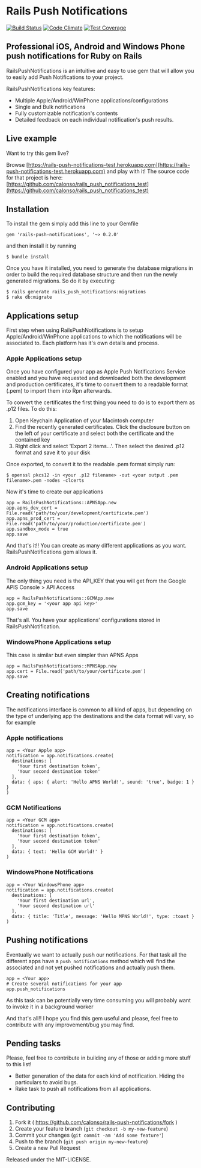 # Rails Push Notifications
[![Build Status](https://travis-ci.org/calonso/rails-push-notifications.svg)](https://travis-ci.org/calonso/rails-push-notifications) [![Code Climate](https://codeclimate.com/github/calonso/rails-push-notifications/badges/gpa.svg)](https://codeclimate.com/github/calonso/rails-push-notifications) [![Test Coverage](https://codeclimate.com/github/calonso/rails-push-notifications/badges/coverage.svg)](https://codeclimate.com/github/calonso/rails-push-notifications/coverage)
## Professional iOS, Android and Windows Phone push notifications for Ruby on Rails

RailsPushNotifications is an intuitive and easy to use gem that will allow you to easily add Push Notifications to your project.

RailsPushNotifications key features:

* Multiple Apple/Android/WinPhone applications/configurations
* Single and Bulk notifications
* Fully customizable notification's contents
* Detailed feedback on each individual notification's push results.

## Live example

Want to try this gem live?

Browse [https://rails-push-notifications-test.herokuapp.com](https://rails-push-notifications-test.herokuapp.com) and play with it!
The source code for that project is here: [https://github.com/calonso/rails_push_notifications_test](https://github.com/calonso/rails_push_notifications_test)

## Installation
To install the gem simply add this line to your Gemfile

    gem 'rails-push-notifications', '~> 0.2.0'

and then install it by running

    $ bundle install

Once you have it installed, you need to generate the database migrations in order to build the required database structure and then run the newly generated migrations. So do it by executing:

    $ rails generate rails_push_notifications:migrations
    $ rake db:migrate

## Applications setup

First step when using RailsPushNotifications is to setup Apple/Android/WinPhone applications to which the notifications will be associated to. Each platform has it's own details and process.

### Apple Applications setup

Once you have configured your app as Apple Push Notifications Service enabled and you have requested and downloaded both the development and production certificates, it's time to convert them to a readable format (.pem) to import them into Rpn afterwards.

To convert the certificates the first thing you need to do is to export them as .p12 files. To do this:

1. Open Keychain Application of your Macintosh computer
2. Find the recently generated certificates. Click the disclosure button on the left of your certificate and select both the certificate and the contained key
3. Right click and select 'Export 2 items...'. Then select the desired .p12 format and save it to your disk

Once exported, to convert it to the readable .pem format simply run:

    $ openssl pkcs12 -in <your .p12 filename> -out <your output .pem filename>.pem -nodes -clcerts

Now it's time to create our applications

    app = RailsPushNotifications::APNSApp.new
    app.apns_dev_cert = File.read('path/to/your/development/certificate.pem')
    app.apns_prod_cert = File.read('path/to/your/production/certificate.pem')
    app.sandbox_mode = true
    app.save

And that's it!! You can create as many different applications as you want. RailsPushNotifications gem allows it.

### Android Applications setup

The only thing you need is the API_KEY that you will get from the Google APIS Console > API Access

    app = RailsPushNotifications::GCMApp.new
    app.gcm_key = '<your app api key>'
    app.save

That's all. You have your applications' configurations stored in RailsPushNotification.

### WindowsPhone Applications setup

This case is similar but even simpler than APNS Apps

    app = RailsPushNotifications::MPNSApp.new
    app.cert = File.read('path/to/your/certificate.pem')
    app.save

## Creating notifications

The notifications interface is common to all kind of apps, but depending on the type of underlying app
the destinations and the data format will vary, so for example

### Apple notifications

    app = <Your Apple app>
    notification = app.notifications.create(
      destinations: [
        'Your first destination token',
        'Your second destination token'
      ],
      data: { aps: { alert: 'Hello APNS World!', sound: 'true', badge: 1 } }
    )

### GCM Notifications

    app = <Your GCM app>
    notification = app.notifications.create(
      destinations: [
        'Your first destination token',
        'Your second destination token'
      ],
      data: { text: 'Hello GCM World!' }
    )

### WindowsPhone Notifications

    app = <Your WindowsPhone app>
    notification = app.notifications.create(
      destinations: [
        'Your first destination url',
        'Your second destination url'
      ],
      data: { title: 'Title', message: 'Hello MPNS World!', type: :toast }
    )

## Pushing notifications

Eventually we want to actually push our notifications. For that task all the different apps
have a `push_notifications` method which will find the associated and not yet pushed notifications
and actually push them.

    app = <Your app>
    # Create several notifications for your app
    app.push_notifications

As this task can be potentially very time consuming you will probably want to invoke it in
a background worker

And that's all!! I hope you find this gem useful and please, feel free to contribute with
any improvement/bug you may find.

## Pending tasks

Please, feel free to contribute in building any of those or adding more stuff to this list!

* Better generation of the data for each kind of notification. Hiding the particulars
to avoid bugs.
* Rake task to push all notifications from all applications.

## Contributing

1. Fork it ( https://github.com/calonso/rails-push-notifications/fork )
2. Create your feature branch (`git checkout -b my-new-feature`)
3. Commit your changes (`git commit -am 'Add some feature'`)
4. Push to the branch (`git push origin my-new-feature`)
5. Create a new Pull Request

Released under the MIT-LICENSE.

